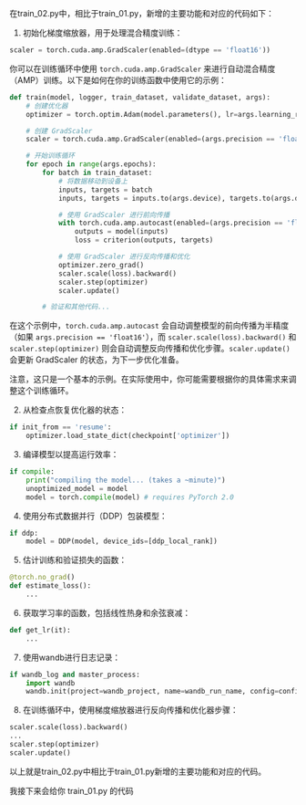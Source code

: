 

在train_02.py中，相比于train_01.py，新增的主要功能和对应的代码如下：

1. 初始化梯度缩放器，用于处理混合精度训练：
```python
scaler = torch.cuda.amp.GradScaler(enabled=(dtype == 'float16'))
```
你可以在训练循环中使用 `torch.cuda.amp.GradScaler` 来进行自动混合精度（AMP）训练。以下是如何在你的训练函数中使用它的示例：

```python
def train(model, logger, train_dataset, validate_dataset, args):
    # 创建优化器
    optimizer = torch.optim.Adam(model.parameters(), lr=args.learning_rate)

    # 创建 GradScaler
    scaler = torch.cuda.amp.GradScaler(enabled=(args.precision == 'float16'))

    # 开始训练循环
    for epoch in range(args.epochs):
        for batch in train_dataset:
            # 将数据移动到设备上
            inputs, targets = batch
            inputs, targets = inputs.to(args.device), targets.to(args.device)

            # 使用 GradScaler 进行前向传播
            with torch.cuda.amp.autocast(enabled=(args.precision == 'float16')):
                outputs = model(inputs)
                loss = criterion(outputs, targets)

            # 使用 GradScaler 进行反向传播和优化
            optimizer.zero_grad()
            scaler.scale(loss).backward()
            scaler.step(optimizer)
            scaler.update()

        # 验证和其他代码...
```

在这个示例中，`torch.cuda.amp.autocast` 会自动调整模型的前向传播为半精度（如果 `args.precision == 'float16'`），而 `scaler.scale(loss).backward()` 和 `scaler.step(optimizer)` 则会自动调整反向传播和优化步骤。`scaler.update()` 会更新 GradScaler 的状态，为下一步优化准备。

注意，这只是一个基本的示例。在实际使用中，你可能需要根据你的具体需求来调整这个训练循环。



2. 从检查点恢复优化器的状态：
```python
if init_from == 'resume':
    optimizer.load_state_dict(checkpoint['optimizer'])
```

3. 编译模型以提高运行效率：
```python
if compile:
    print("compiling the model... (takes a ~minute)")
    unoptimized_model = model
    model = torch.compile(model) # requires PyTorch 2.0
```

4. 使用分布式数据并行（DDP）包装模型：
```python
if ddp:
    model = DDP(model, device_ids=[ddp_local_rank])
```

5. 估计训练和验证损失的函数：
```python
@torch.no_grad()
def estimate_loss():
    ...
```

6. 获取学习率的函数，包括线性热身和余弦衰减：
```python
def get_lr(it):
    ...
```

7. 使用wandb进行日志记录：
```python
if wandb_log and master_process:
    import wandb
    wandb.init(project=wandb_project, name=wandb_run_name, config=config)
```

8. 在训练循环中，使用梯度缩放器进行反向传播和优化器步骤：
```python
scaler.scale(loss).backward()
...
scaler.step(optimizer)
scaler.update()
```

以上就是train_02.py中相比于train_01.py新增的主要功能和对应的代码。

我接下来会给你 train_01.py 的代码